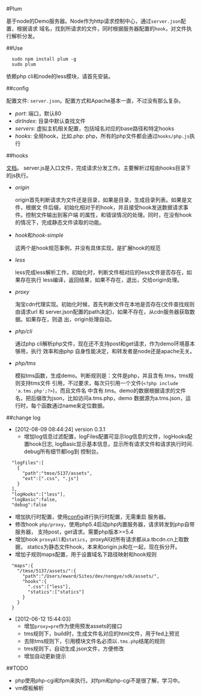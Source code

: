 #Plum

基于node的Demo服务器。Node作为http请求控制中心，通过`server.json`配置，根据请求
域名，找到所请求的文件，同时根据服务器配置的`hook`，对文件执行解析分发。

##Use
  
      sudo npm install plum -g
      sudo plum

依赖php cli和node的less模块，请首先安装。

##config

配置文件: `server.json`。配置方式和Apache基本一直，不过没有那么复杂。

- *port*: 端口，默认80
- *dirIndex*: 目录中默认查找文件
- *servers*: 虚拟主机相关配置，包括域名对应的base路径和特定hooks
- *hooks*: 全局hook，比如.php: php，所有的php文件都会通过`hooks/php.js`执行

##hooks

[文档](https://github.com/shepherdwind/plum/blob/master/hooks/README.md)。
server.js是入口文件，完成请求分发工作。主要解析过程由hooks目录下的js执行。

- *origin*

  origin首先判断请求为文件还是目录，如果是目录，生成目录列表。如果是文件，根据文
  件后缀，初始化相对于的hook，并且接受hook发送数据请求事件。控制文件输出到客户端
  的属性，和错误情况的处理。同时，在没有hook的情况下，完成静态文件读取的功能。

- *hook*和*hook-simple*

  这两个是hook规范事例，并没有具体实现，是扩展hook的规范

- *less*

  less完成less解析工作，初始化时，判断文件相对应的less文件是否存在，如果存在执行
  less编译，返回结果，如果不存在，退出，交给origin处理。

- *proxy*

  淘宝cdn代理实现。初始化时候，首先判断文件在本地是否存在(文件查找规则由请求url
  和 server.json配置的path决定)，如果不存在，从cdn服务器获取数据。如果存在，则退
  出，origin处理自动。

- *php/cli*

  通过php cli解析php文件，现在还不支持post和get请求，作为demo环境基本够用，执行
  效率和由php 自身性能决定，和转发者是node还是apache无关。

- *php/tms*

  模拟tms函数，生成demo。判断规则是：文件是php，并且含有.tms，tms规则支持tms文件
  引用，不过要求，每次只引用一个文件(`<?php include 'a.tms.php';?>`)，而且文件名
  中含有.tms。demo的数据根据请求的文件名，把后缀改为json，比如访问a.tms.php，demo
  数据源为a.tms.json，运行时，每个函数通过name来定位数据。

##change log

- [2012-08-09 08:44:24] version 0.3.1
  - 增加log信息过滤配置，logFiles配置可显示log信息的文件，logHooks配置hook日志,
    logBasic显示基本信息，显示所有请求文件和请求执行时间. debug所有细节都log到
    控制台。
    
```
  "logFiles":[
    {
      "path":"tmse/5137/assets",
      "ext":[".css", ".js"]
    }
  ],
  "logHooks":["less"],
  "logBasic":false,
  "debug":false
```
  - 增加执行时配置，使用[config](http://127.0.0.1/config)进行执行时配置，无需重启
  服务器。
  - 修改hook `php/proxy`，使用php5.4启动php内置服务器，请求转发到php自带服务器，
  支持post，get请求。需要php版本>=5.4
  - 增加hook `proxyAll`和`statics`，proxyAll对所有请求都从a.tbcdn.cn上取数据，
  statics为静态文件hook，本来和origin.js和在一起，现在拆分开。
  - 增加子规则maps配置，用于设置域名下路径映射和hook规则
   
```
  "maps":{
    "/tmse/5137/assets/":{
      "path":"/Users/eward/Sites/dev/nongye/sdk/assets/",
      "hooks":{
        ".css":["less"],
        "statics":["statics"]
      }
    }
  }
```

- [2012-06-12 15:44:03] 
  - 增加`proxy=pre`作为使用预发assets的接口
  - tms规则下，build时，生成文件名对应的html文件，用于fed上预览
  - 去除tms规则下，引用模块文件名必须以`.tms.php`结尾的规则
  - tms规则下，自动生成.json文件，方便修改
  - 增加自动更新提示

##TODO

- php使用php-cgi和fpm来执行。对fpm和php-cgi不是很了解，学习中。
- vm模板解析
